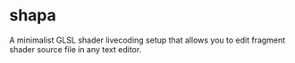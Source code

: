 # shapa
A minimalist GLSL shader livecoding setup that allows you to edit fragment shader source file in any text editor.

